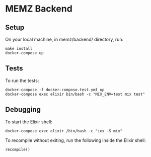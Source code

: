 # MEMZ Backend

## Setup

On your local machine, in memz/backend/ directory, run:

```
make install
docker-compose up
```

## Tests

To run the tests:

```
docker-compose -f docker-compose.test.yml up
docker-compose exec elixir bin/bash -c "MIX_ENV=test mix test"
```

## Debugging

To start the Elixir shell:

```
docker-compose exec elixir /bin/bash -c "iex -S mix"
```
    
To recompile without exiting, run the following inside the Elixir shell:
    
```
recompile()
```